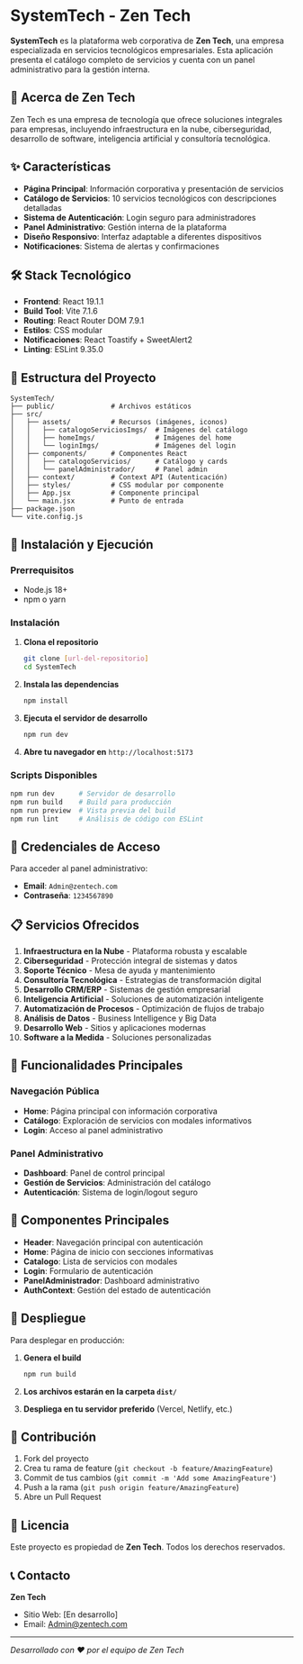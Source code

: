 # SystemTech - Zen Tech

**SystemTech** es la plataforma web corporativa de **Zen Tech**, una empresa especializada en servicios tecnológicos empresariales. Esta aplicación presenta el catálogo completo de servicios y cuenta con un panel administrativo para la gestión interna.

## 🏢 Acerca de Zen Tech

Zen Tech es una empresa de tecnología que ofrece soluciones integrales para empresas, incluyendo infraestructura en la nube, ciberseguridad, desarrollo de software, inteligencia artificial y consultoría tecnológica.

## ✨ Características

- **Página Principal**: Información corporativa y presentación de servicios
- **Catálogo de Servicios**: 10 servicios tecnológicos con descripciones detalladas
- **Sistema de Autenticación**: Login seguro para administradores
- **Panel Administrativo**: Gestión interna de la plataforma
- **Diseño Responsivo**: Interfaz adaptable a diferentes dispositivos
- **Notificaciones**: Sistema de alertas y confirmaciones

## 🛠 Stack Tecnológico

- **Frontend**: React 19.1.1
- **Build Tool**: Vite 7.1.6
- **Routing**: React Router DOM 7.9.1
- **Estilos**: CSS modular
- **Notificaciones**: React Toastify + SweetAlert2
- **Linting**: ESLint 9.35.0

## 📁 Estructura del Proyecto

```
SystemTech/
├── public/              # Archivos estáticos
├── src/
│   ├── assets/          # Recursos (imágenes, iconos)
│   │   ├── catalogoServiciosImgs/  # Imágenes del catálogo
│   │   ├── homeImgs/               # Imágenes del home
│   │   └── loginImgs/              # Imágenes del login
│   ├── components/      # Componentes React
│   │   ├── catalogoServicios/      # Catálogo y cards
│   │   └── panelAdministrador/     # Panel admin
│   ├── context/         # Context API (Autenticación)
│   ├── styles/          # CSS modular por componente
│   ├── App.jsx          # Componente principal
│   └── main.jsx         # Punto de entrada
├── package.json
└── vite.config.js
```

## 🚀 Instalación y Ejecución

### Prerrequisitos

- Node.js 18+
- npm o yarn

### Instalación

1. **Clona el repositorio**
   ```bash
   git clone [url-del-repositorio]
   cd SystemTech
   ```

2. **Instala las dependencias**
   ```bash
   npm install
   ```

3. **Ejecuta el servidor de desarrollo**
   ```bash
   npm run dev
   ```

4. **Abre tu navegador en** `http://localhost:5173`

### Scripts Disponibles

```bash
npm run dev      # Servidor de desarrollo
npm run build    # Build para producción
npm run preview  # Vista previa del build
npm run lint     # Análisis de código con ESLint
```

## 🔐 Credenciales de Acceso

Para acceder al panel administrativo:

- **Email**: `Admin@zentech.com`
- **Contraseña**: `1234567890`

## 📋 Servicios Ofrecidos

1. **Infraestructura en la Nube** - Plataforma robusta y escalable
2. **Ciberseguridad** - Protección integral de sistemas y datos
3. **Soporte Técnico** - Mesa de ayuda y mantenimiento
4. **Consultoría Tecnológica** - Estrategias de transformación digital
5. **Desarrollo CRM/ERP** - Sistemas de gestión empresarial
6. **Inteligencia Artificial** - Soluciones de automatización inteligente
7. **Automatización de Procesos** - Optimización de flujos de trabajo
8. **Análisis de Datos** - Business Intelligence y Big Data
9. **Desarrollo Web** - Sitios y aplicaciones modernas
10. **Software a la Medida** - Soluciones personalizadas

## 🔄 Funcionalidades Principales

### Navegación Pública
- **Home**: Página principal con información corporativa
- **Catálogo**: Exploración de servicios con modales informativos
- **Login**: Acceso al panel administrativo

### Panel Administrativo
- **Dashboard**: Panel de control principal
- **Gestión de Servicios**: Administración del catálogo
- **Autenticación**: Sistema de login/logout seguro

## 🎨 Componentes Principales

- **Header**: Navegación principal con autenticación
- **Home**: Página de inicio con secciones informativas
- **Catalogo**: Lista de servicios con modales
- **Login**: Formulario de autenticación
- **PanelAdministrador**: Dashboard administrativo
- **AuthContext**: Gestión del estado de autenticación

## 🚀 Despliegue

Para desplegar en producción:

1. **Genera el build**
   ```bash
   npm run build
   ```

2. **Los archivos estarán en la carpeta `dist/`**

3. **Despliega en tu servidor preferido** (Vercel, Netlify, etc.)

## 🤝 Contribución

1. Fork del proyecto
2. Crea tu rama de feature (`git checkout -b feature/AmazingFeature`)
3. Commit de tus cambios (`git commit -m 'Add some AmazingFeature'`)
4. Push a la rama (`git push origin feature/AmazingFeature`)
5. Abre un Pull Request

## 📄 Licencia

Este proyecto es propiedad de **Zen Tech**. Todos los derechos reservados.

## 📞 Contacto

**Zen Tech**
- Sitio Web: [En desarrollo]
- Email: Admin@zentech.com

---

*Desarrollado con ❤️ por el equipo de Zen Tech*
